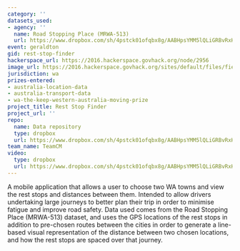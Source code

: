 ```yaml
---
category: ''
datasets_used:
- agency: ''
  name: Road Stopping Place (MRWA-513)
  url: https://www.dropbox.com/sh/4pstck01ofqbx8g/AABHpsYMM5lQLiGRBvRxHlHVa?dl=0
event: geraldton
gid: rest-stop-finder
hackerspace_url: https://2016.hackerspace.govhack.org/node/2956
image_url: https://2016.hackerspace.govhack.org/sites/default/files/field/image/gov_hack.png
jurisdiction: wa
prizes-entered:
- australia-location-data
- australia-transport-data
- wa-the-keep-western-australia-moving-prize
project_title: Rest Stop Finder
project_url: ''
repo:
  name: Data repository
  type: dropbox
  url: https://www.dropbox.com/sh/4pstck01ofqbx8g/AABHpsYMM5lQLiGRBvRxHlHVa?dl=0
team_name: TeamCM
video:
  type: dropbox
  url: https://www.dropbox.com/sh/4pstck01ofqbx8g/AABHpsYMM5lQLiGRBvRxHlHVa?dl=0
---
```


A mobile application that allows a user to choose two WA towns and view the rest stops and distances between them. Intended to allow drivers undertaking large journeys to better plan their trip in order to minimise fatigue and improve road safety.
Data used comes from the Road Stopping Place (MRWA-513) dataset, and uses the GPS locations of the rest stops in addition to pre-chosen routes between the cities in order to generate a line-based visual representation of the distance between two chosen locations, and how the rest stops are spaced over that journey.